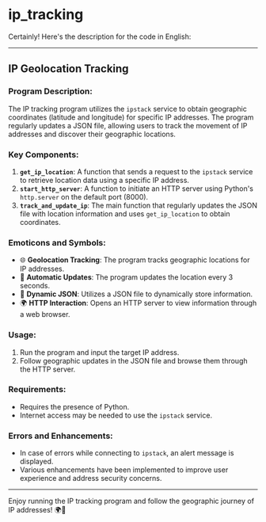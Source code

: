 # ip_tracking

Certainly! Here's the description for the code in English:

---

## IP Geolocation Tracking

### Program Description:
The IP tracking program utilizes the `ipstack` service to obtain geographic coordinates (latitude and longitude) for specific IP addresses. The program regularly updates a JSON file, allowing users to track the movement of IP addresses and discover their geographic locations.

### Key Components:
1. **`get_ip_location`**: A function that sends a request to the `ipstack` service to retrieve location data using a specific IP address.
2. **`start_http_server`**: A function to initiate an HTTP server using Python's `http.server` on the default port (8000).
3. **`track_and_update_ip`**: The main function that regularly updates the JSON file with location information and uses `get_ip_location` to obtain coordinates.

### Emoticons and Symbols:
- 🌐 **Geolocation Tracking**: The program tracks geographic locations for IP addresses.
- 🚀 **Automatic Updates**: The program updates the location every 3 seconds.
- 📁 **Dynamic JSON**: Utilizes a JSON file to dynamically store information.
- 🌍 **HTTP Interaction**: Opens an HTTP server to view information through a web browser.

### Usage:
1. Run the program and input the target IP address.
2. Follow geographic updates in the JSON file and browse them through the HTTP server.

### Requirements:
- Requires the presence of Python.
- Internet access may be needed to use the `ipstack` service.

### Errors and Enhancements:
- In case of errors while connecting to `ipstack`, an alert message is displayed.
- Various enhancements have been implemented to improve user experience and address security concerns.

---

Enjoy running the IP tracking program and follow the geographic journey of IP addresses! 🌍🚀

